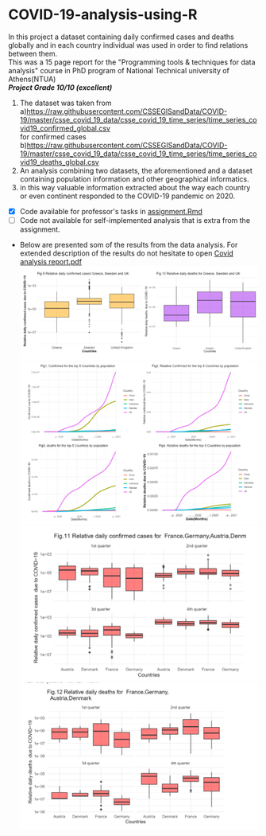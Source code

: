 # COVID-19-analysis-using-R
In this project a dataset containing daily confirmed cases and deaths globally and in each country individual was used in order to find relations between them.<br/> This was a 15 page report for the "Programming tools & techniques for data analysis" course in PhD program of National Technical university of Athens(NTUA)<br/>
***Project Grade 10/10 (excellent)***
1. The dataset was taken from <br/>
a)https://raw.githubusercontent.com/CSSEGISandData/COVID-19/master/csse_covid_19_data/csse_covid_19_time_series/time_series_covid19_confirmed_global.csv \
for confirmed cases <br/> b)https://raw.githubusercontent.com/CSSEGISandData/COVID-19/master/csse_covid_19_data/csse_covid_19_time_series/time_series_covid19_deaths_global.csv
3. An analysis combining two datasets, the aforementioned and a dataset containing population information and other geographical informatics.
4. in this way valuable information extracted about the way each country or even continent responded to the COVID-19 pandemic on 2020.  
- [x] Code available for professor's tasks in [assignment.Rmd](assignment.Rmd)  
- [ ] Code not available for self-implemented analysis that is extra from the assignment.  
- Below are presented som of the results from the data analysis. For extended description of the results do not hesitate to open [Covid analysis report.pdf](https://github.com/dzaridis/COVID-19-analysis-using-R/blob/main/Covid%20analysis%20report.pdf)
![Comparison of Sweden,UK and Greece](https://github.com/dzaridis/COVID-19-analysis-using-R/blob/main/Figures/comparison%20of%20Sweden%2CUK%20and%20Greece.png)
![alt text](https://github.com/dzaridis/COVID-19-analysis-using-R/blob/main/Figures/top5%20countries.png)
![alt text](https://github.com/dzaridis/COVID-19-analysis-using-R/blob/main/Figures/Rich%20european%20countries%20comparison.png)
![alt text](https://github.com/dzaridis/COVID-19-analysis-using-R/blob/main/Figures/Rich%20european%20countries%20comparison%202.png)

